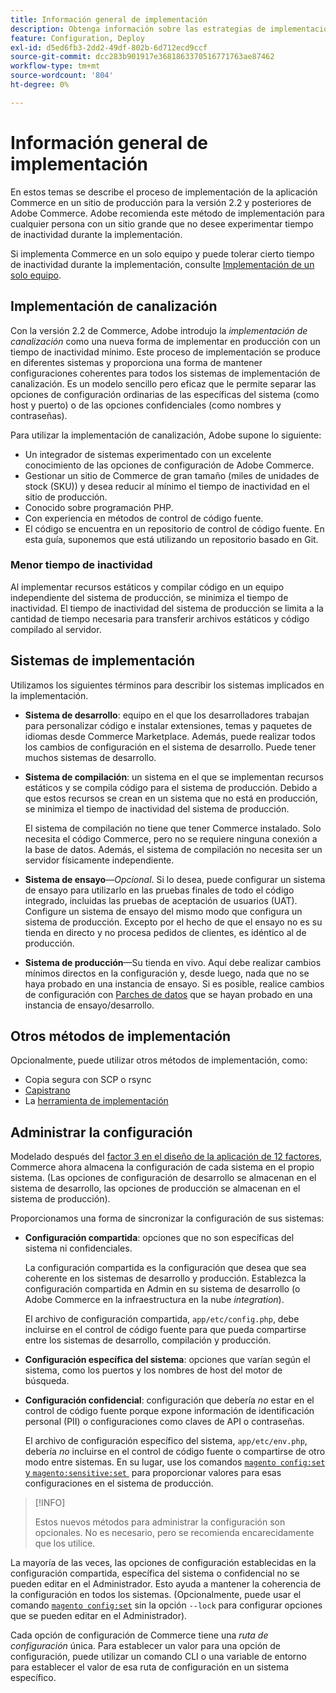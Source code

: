```yaml
---
title: Información general de implementación
description: Obtenga información sobre las estrategias de implementación para la aplicación de Commerce.
feature: Configuration, Deploy
exl-id: d5ed6fb3-2dd2-49df-802b-6d712ecd9ccf
source-git-commit: dcc283b901917e3681863370516771763ae87462
workflow-type: tm+mt
source-wordcount: '804'
ht-degree: 0%

---
```


# Información general de implementación

En estos temas se describe el proceso de implementación de la aplicación Commerce en un sitio de producción para la versión 2.2 y posteriores de Adobe Commerce. Adobe recomienda este método de implementación para cualquier persona con un sitio grande que no desee experimentar tiempo de inactividad durante la implementación.

Si implementa Commerce en un solo equipo y puede tolerar cierto tiempo de inactividad durante la implementación, consulte [Implementación de un solo equipo](../deployment/single-machine.md).

## Implementación de canalización

Con la versión 2.2 de Commerce, Adobe introdujo la _implementación de canalización_ como una nueva forma de implementar en producción con un tiempo de inactividad mínimo. Este proceso de implementación se produce en diferentes sistemas y proporciona una forma de mantener configuraciones coherentes para todos los sistemas de implementación de canalización. Es un modelo sencillo pero eficaz que le permite separar las opciones de configuración ordinarias de las específicas del sistema (como host y puerto) o de las opciones confidenciales (como nombres y contraseñas).

Para utilizar la implementación de canalización, Adobe supone lo siguiente:

- Un integrador de sistemas experimentado con un excelente conocimiento de las opciones de configuración de Adobe Commerce.
- Gestionar un sitio de Commerce de gran tamaño (miles de unidades de stock (SKU)) y desea reducir al mínimo el tiempo de inactividad en el sitio de producción.
- Conocido sobre programación PHP.
- Con experiencia en métodos de control de código fuente.
- El código se encuentra en un repositorio de control de código fuente. En esta guía, suponemos que está utilizando un repositorio basado en Git.

### Menor tiempo de inactividad

Al implementar recursos estáticos y compilar código en un equipo independiente del sistema de producción, se minimiza el tiempo de inactividad. El tiempo de inactividad del sistema de producción se limita a la cantidad de tiempo necesaria para transferir archivos estáticos y código compilado al servidor.

## Sistemas de implementación

Utilizamos los siguientes términos para describir los sistemas implicados en la implementación.

- **Sistema de desarrollo**: equipo en el que los desarrolladores trabajan para personalizar código e instalar extensiones, temas y paquetes de idiomas desde Commerce Marketplace. Además, puede realizar todos los cambios de configuración en el sistema de desarrollo. Puede tener muchos sistemas de desarrollo.

- **Sistema de compilación**: un sistema en el que se implementan recursos estáticos y se compila código para el sistema de producción. Debido a que estos recursos se crean en un sistema que no está en producción, se minimiza el tiempo de inactividad del sistema de producción.

  El sistema de compilación no tiene que tener Commerce instalado. Solo necesita el código Commerce, pero no se requiere ninguna conexión a la base de datos. Además, el sistema de compilación no necesita ser un servidor físicamente independiente.

- **Sistema de ensayo**—_Opcional_. Si lo desea, puede configurar un sistema de ensayo para utilizarlo en las pruebas finales de todo el código integrado, incluidas las pruebas de aceptación de usuarios (UAT). Configure un sistema de ensayo del mismo modo que configura un sistema de producción. Excepto por el hecho de que el ensayo no es su tienda en directo y no procesa pedidos de clientes, es idéntico al de producción.

- **Sistema de producción**—Su tienda en vivo. Aquí debe realizar cambios mínimos directos en la configuración y, desde luego, nada que no se haya probado en una instancia de ensayo. Si es posible, realice cambios de configuración con [Parches de datos](https://developer.adobe.com/commerce/php/development/components/declarative-schema/patches/) que se hayan probado en una instancia de ensayo/desarrollo.

## Otros métodos de implementación

Opcionalmente, puede utilizar otros métodos de implementación, como:

- Copia segura con SCP o rsync
- [Capistrano](https://capistranorb.com/documentation/overview/what-is-capistrano)
- La [herramienta de implementación](https://deployer.org/)

## Administrar la configuración

Modelado después del [factor 3 en el diseño de la aplicación de 12 factores](https://12factor.net/config), Commerce ahora almacena la configuración de cada sistema en el propio sistema. (Las opciones de configuración de desarrollo se almacenan en el sistema de desarrollo, las opciones de producción se almacenan en el sistema de producción).

Proporcionamos una forma de sincronizar la configuración de sus sistemas:

- **Configuración compartida**: opciones que no son específicas del sistema ni confidenciales.

  La configuración compartida es la configuración que desea que sea coherente en los sistemas de desarrollo y producción. Establezca la configuración compartida en Admin en su sistema de desarrollo (o Adobe Commerce en la infraestructura en la nube _integration_).

  El archivo de configuración compartida, `app/etc/config.php`, debe incluirse en el control de código fuente para que pueda compartirse entre los sistemas de desarrollo, compilación y producción.

- **Configuración específica del sistema**: opciones que varían según el sistema, como los puertos y los nombres de host del motor de búsqueda.

- **Configuración confidencial**: configuración que debería _no_ estar en el control de código fuente porque expone información de identificación personal (PII) o configuraciones como claves de API o contraseñas.

  El archivo de configuración específico del sistema, `app/etc/env.php`, debería _no_ incluirse en el control de código fuente o compartirse de otro modo entre sistemas. En su lugar, use los comandos [`magento config:set` y `magento:sensitive:set` &#x200B;](../cli/set-configuration-values.md) para proporcionar valores para esas configuraciones en el sistema de producción.

>[!INFO]
>
>Estos nuevos métodos para administrar la configuración son opcionales. No es necesario, pero se recomienda encarecidamente que los utilice.

La mayoría de las veces, las opciones de configuración establecidas en la configuración compartida, específica del sistema o confidencial no se pueden editar en el Administrador. Esto ayuda a mantener la coherencia de la configuración en todos los sistemas. (Opcionalmente, puede usar el comando [`magento config:set` &#x200B;](../cli/set-configuration-values.md) sin la opción `--lock` para configurar opciones que se pueden editar en el Administrador).

Cada opción de configuración de Commerce tiene una _ruta de configuración_ única. Para establecer un valor para una opción de configuración, puede utilizar un comando CLI o una variable de entorno para establecer el valor de esa ruta de configuración en un sistema específico.
